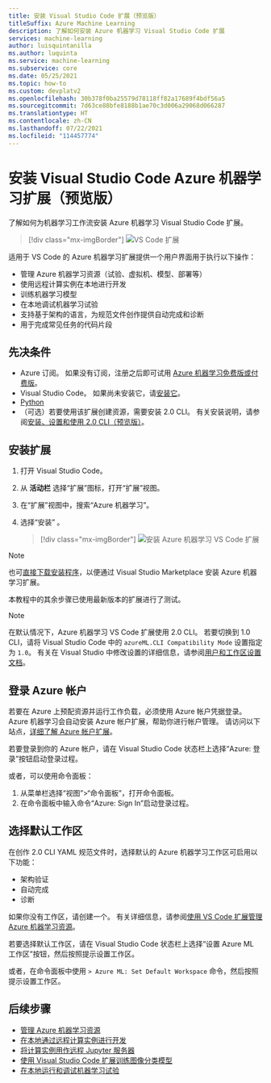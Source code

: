 ```yaml
---
title: 安装 Visual Studio Code 扩展（预览版）
titleSuffix: Azure Machine Learning
description: 了解如何安装 Azure 机器学习 Visual Studio Code 扩展
services: machine-learning
author: luisquintanilla
ms.author: luquinta
ms.service: machine-learning
ms.subservice: core
ms.date: 05/25/2021
ms.topic: how-to
ms.custom: devplatv2
ms.openlocfilehash: 30b378f0ba25579d78118ff82a17689f4bdf56a5
ms.sourcegitcommit: 7d63ce88bfe8188b1ae70c3d006a29068d066287
ms.translationtype: HT
ms.contentlocale: zh-CN
ms.lasthandoff: 07/22/2021
ms.locfileid: "114457774"
---
```

# <a name="set-up-the-visual-studio-code-azure-machine-learning-extension-preview"></a>安装 Visual Studio Code Azure 机器学习扩展（预览版）

了解如何为机器学习工作流安装 Azure 机器学习 Visual Studio Code 扩展。

> [!div class="mx-imgBorder"]
> ![VS Code 扩展](./media/how-to-setup-vs-code/vs-code-extension.PNG)

适用于 VS Code 的 Azure 机器学习扩展提供一个用户界面用于执行以下操作：

- 管理 Azure 机器学习资源（试验、虚拟机、模型、部署等）
- 使用远程计算实例在本地进行开发
- 训练机器学习模型
- 在本地调试机器学习试验
- 支持基于架构的语言，为规范文件创作提供自动完成和诊断
- 用于完成常见任务的代码片段

## <a name="prerequisites"></a>先决条件

- Azure 订阅。 如果没有订阅，注册之后即可试用 [Azure 机器学习免费版或付费版](https://azure.microsoft.com/free/)。
- Visual Studio Code。 如果尚未安装它，请[安装它](https://code.visualstudio.com/docs/setup/setup-overview)。
- [Python](https://www.python.org/downloads/)
- （可选）若要使用该扩展创建资源，需要安装 2.0 CLI。 有关安装说明，请参阅[安装、设置和使用 2.0 CLI（预览版）](how-to-configure-cli.md)。

## <a name="install-the-extension"></a>安装扩展

1. 打开 Visual Studio Code。
1. 从 **活动栏** 选择“扩展”图标，打开“扩展”视图。
1. 在“扩展”视图中，搜索“Azure 机器学习”。
1. 选择“安装”  。

    > [!div class="mx-imgBorder"]
    > ![安装 Azure 机器学习 VS Code 扩展](./media/how-to-setup-vs-code/install-aml-vscode-extension.PNG)

> [!NOTE]
> 也可[直接下载安装程序](https://aka.ms/vscodetoolsforai)，以便通过 Visual Studio Marketplace 安装 Azure 机器学习扩展。

本教程中的其余步骤已使用最新版本的扩展进行了测试。

> [!NOTE]
> 在默认情况下，Azure 机器学习 VS Code 扩展使用 2.0 CLI。 若要切换到 1.0 CLI，请将 Visual Studio Code 中的 `azureML.CLI Compatibility Mode` 设置指定为 `1.0`。 有关在 Visual Studio 中修改设置的详细信息，请参阅[用户和工作区设置文档](https://code.visualstudio.com/docs/getstarted/settings)。

## <a name="sign-in-to-your-azure-account"></a>登录 Azure 帐户

若要在 Azure 上预配资源并运行工作负载，必须使用 Azure 帐户凭据登录。 Azure 机器学习会自动安装 Azure 帐户扩展，帮助你进行帐户管理。 请访问以下站点，[详细了解 Azure 帐户扩展](https://marketplace.visualstudio.com/items?itemName=ms-vscode.azure-account)。

若要登录到你的 Azure 帐户，请在 Visual Studio Code 状态栏上选择“Azure: 登录”按钮启动登录过程。

或者，可以使用命令面板：

1. 从菜单栏选择“视图”>“命令面板”，打开命令面板。
1. 在命令面板中输入命令“Azure: Sign In”启动登录过程。

## <a name="choose-your-default-workspace"></a>选择默认工作区

在创作 2.0 CLI YAML 规范文件时，选择默认的 Azure 机器学习工作区可启用以下功能：

- 架构验证
- 自动完成
- 诊断

如果你没有工作区，请创建一个。 有关详细信息，请参阅[使用 VS Code 扩展管理 Azure 机器学习资源](how-to-manage-resources-vscode.md)。

若要选择默认工作区，请在 Visual Studio Code 状态栏上选择“设置 Azure ML 工作区”按钮，然后按照提示设置工作区。

或者，在命令面板中使用 `> Azure ML: Set Default Workspace` 命令，然后按照提示设置工作区。

## <a name="next-steps"></a>后续步骤

- [管理 Azure 机器学习资源](how-to-manage-resources-vscode.md)
- [在本地通过远程计算实例进行开发](how-to-set-up-vs-code-remote.md)
- [将计算实例用作远程 Jupyter 服务器](how-to-set-up-vs-code-remote.md)
- [使用 Visual Studio Code 扩展训练图像分类模型](tutorial-train-deploy-image-classification-model-vscode.md)
- [在本地运行和调试机器学习试验](how-to-debug-visual-studio-code.md)